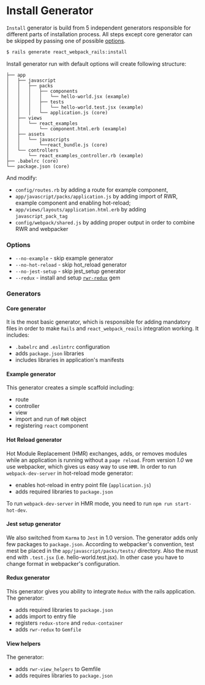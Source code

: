 Install Generator
=======

`Install` generator is build from 5 independent generators responsible for different parts of installation process. All steps except core generator can be skipped by passing one of possible [options](#options).

```bash
$ rails generate react_webpack_rails:install
```

Install generator run with default options will create following structure:

```
├── app
│   ├── javascript
│   │   ├── packs
│   │   │   ├── components
│   │   │   │   └── hello-world.jsx (example)
│   │   │   ├── tests
│   │   │   │   └── hello-world.test.jsx (example)
│   │   │   └── application.js (core)
│   ├── views
│   │   └── react_examples
│   │       └── component.html.erb (example)
│   ├── assets
│   │   └── javascripts
│   │       └──react_bundle.js (core)
│   └── controllers
│       └── react_examples_controller.rb (example)
├── .babelrc (core)
└── package.json (core)
```

And modify:
- `config/routes.rb` by adding a route for example component,
- `app/javascript/packs/application.js` by adding import of RWR, example component and enabling hot-reload;
- `app/views/layouts/application.html.erb` by adding `javascript_pack_tag`
- `config/webpack/shared.js` by adding proper output in order to combine RWR and webpacker

### Options
* `--no-example` - skip example generator
* `--no-hot-reload` - skip hot_reload generator
* `--no-jest-setup` - skip jest_setup generator
* `--redux` - install and setup [`rwr-redux`](https://github.com/netguru/rwr-redux) gem

### Generators

#### Core generator

It is the most basic generator, which is responsible for adding mandatory files
in order to make `Rails` and `react_webpack_reails` integration working. It
includes:
* `.babelrc` and `.eslintrc` configuration
* adds `package.json` libraries
* includes libraries in application's manifests

#### Example generator
This generator creates a simple scaffold including:
* route
* controller
* view
* import and run of `RWR` object
* registering `react` component

#### Hot Reload generator
Hot Module Replacement (HMR) exchanges, adds, or removes modules while an application is running without a `page reload`.
From version *1.0* we use webpacker, which gives us easy way to use `HMR`. In
order to run `webpack-dev-server` in hot-reload mode generator:
* enables hot-reload in entry point file (`application.js`)
* adds required libraries to `package.json`

To run `webpack-dev-server` in HMR mode, you need to run `npm run
start-hot-dev`.

#### Jest setup generator
We also switched from `Karma` to `Jest` in 1.0 version. The generator adds only
few packages to `package.json`.
According to webpacker's convention, test mest be placed in the
`app/javascript/packs/tests/` directory. Also the must end with `.test.jsx`
(i.e. hello-world.test.jsx). In other case you have to change format in
webpacker's configuration.

#### Redux generator
This generator gives you ability to integrate `Redux` with the rails
application. The generator:
* adds required libraries to `package.json`
* adds import to entry file
* registers `redux-store` and `redux-container`
* adds `rwr-redux` to `Gemfile`

#### View helpers
The generator:
* adds `rwr-view_helpers` to Gemfile
* adds requires libraries to `package.json`
